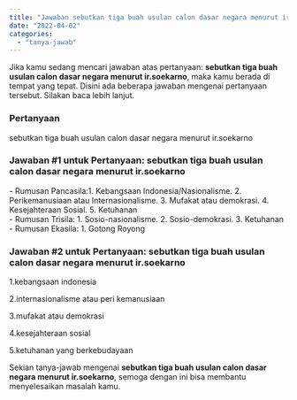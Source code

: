 ```yaml
---
title: "Jawaban sebutkan tiga buah usulan calon dasar negara menurut ir.soekarno"
date: "2022-04-02"
categories: 
  - "tanya-jawab"
---
```


Jika kamu sedang mencari jawaban atas pertanyaan: **sebutkan tiga buah usulan calon dasar negara menurut ir.soekarno**, maka kamu berada di tempat yang tepat. Disini ada beberapa jawaban mengenai pertanyaan tersebut. Silakan baca lebih lanjut.

### Pertanyaan

sebutkan tiga buah usulan calon dasar negara menurut ir.soekarno  

### Jawaban #1 untuk Pertanyaan: sebutkan tiga buah usulan calon dasar negara menurut ir.soekarno  

\- Rumusan Pancasila:1. Kebangsaan Indonesia/Nasionalisme. 2. Perikemanusiaan atau Internasionalisme. 3. Mufakat atau demokrasi. 4. Kesejahteraan Sosial. 5. Ketuhanan  
\- Rumusan Trisila: 1. Sosio-nasionalisme. 2. Sosio-demokrasi. 3. Ketuhanan  
\- Rumusan Ekasila: 1. Gotong Royong

### Jawaban #2 untuk Pertanyaan: sebutkan tiga buah usulan calon dasar negara menurut ir.soekarno  

1.kebangsaan indonesia

2.internasionalisme atau peri kemanusiaan

3.mufakat atau demokrasi

4.kesejahteraan sosial

5.ketuhanan yang berkebudayaan

Sekian tanya-jawab mengenai **sebutkan tiga buah usulan calon dasar negara menurut ir.soekarno**, semoga dengan ini bisa membantu menyelesaikan masalah kamu.
